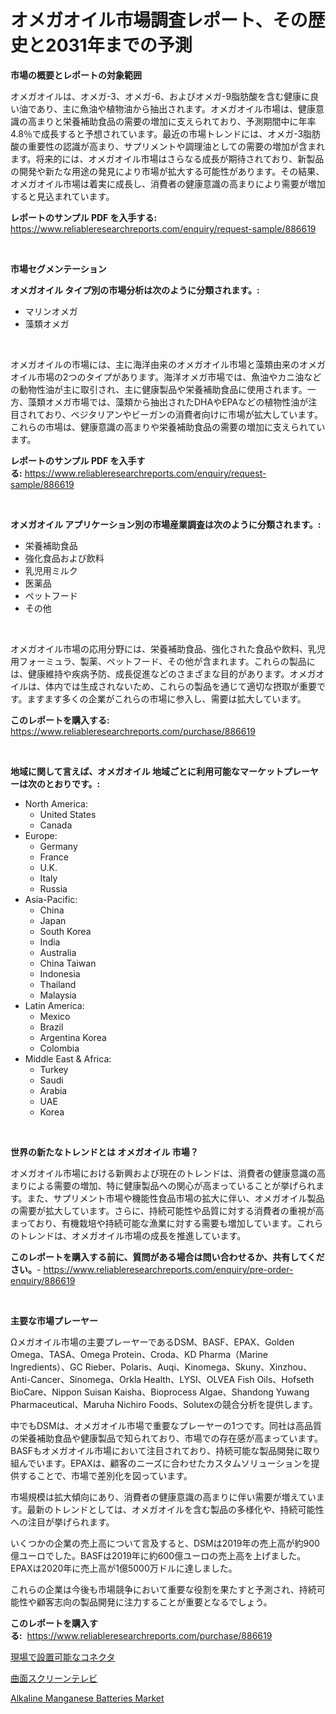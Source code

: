 <p><h1>オメガオイル市場調査レポート、その歴史と2031年までの予測</h1></p><p><strong>市場の概要とレポートの対象範囲</strong></p>
<p><p>オメガオイルは、オメガ-3、オメガ-6、およびオメガ-9脂肪酸を含む健康に良い油であり、主に魚油や植物油から抽出されます。オメガオイル市場は、健康意識の高まりと栄養補助食品の需要の増加に支えられており、予測期間中に年率4.8％で成長すると予想されています。最近の市場トレンドには、オメガ-3脂肪酸の重要性の認識が高まり、サプリメントや調理油としての需要の増加が含まれます。将来的には、オメガオイル市場はさらなる成長が期待されており、新製品の開発や新たな用途の発見により市場が拡大する可能性があります。その結果、オメガオイル市場は着実に成長し、消費者の健康意識の高まりにより需要が増加すると見込まれています。</p></p>
<p><strong>レポートのサンプル PDF を入手する:</strong> <a href="https://www.reliableresearchreports.com/enquiry/request-sample/886619">https://www.reliableresearchreports.com/enquiry/request-sample/886619</a></p>
<p>&nbsp;</p>
<p><strong>市場セグメンテーション</strong></p>
<p><strong>オメガオイル タイプ別の市場分析は次のように分類されます。:</strong></p>
<p><ul><li>マリンオメガ</li><li>藻類オメガ</li></ul></p>
<p>&nbsp;</p>
<p><p>オメガオイルの市場には、主に海洋由来のオメガオイル市場と藻類由来のオメガオイル市場の2つのタイプがあります。海洋オメガ市場では、魚油やカニ油などの動物性油が主に取引され、主に健康製品や栄養補助食品に使用されます。一方、藻類オメガ市場では、藻類から抽出されたDHAやEPAなどの植物性油が注目されており、ベジタリアンやビーガンの消費者向けに市場が拡大しています。これらの市場は、健康意識の高まりや栄養補助食品の需要の増加に支えられています。</p></p>
<p><strong>レポートのサンプル PDF を入手する:</strong>&nbsp;<a href="https://www.reliableresearchreports.com/enquiry/request-sample/886619">https://www.reliableresearchreports.com/enquiry/request-sample/886619</a></p>
<p>&nbsp;</p>
<p><strong> オメガオイル アプリケーション別の市場産業調査は次のように分類されます。:</strong></p>
<p><ul><li>栄養補助食品</li><li>強化食品および飲料</li><li>乳児用ミルク</li><li>医薬品</li><li>ペットフード</li><li>その他</li></ul></p>
<p>&nbsp;</p>
<p><p>オメガオイル市場の応用分野には、栄養補助食品、強化された食品や飲料、乳児用フォーミュラ、製薬、ペットフード、その他が含まれます。これらの製品には、健康維持や疾病予防、成長促進などのさまざまな目的があります。オメガオイルは、体内では生成されないため、これらの製品を通じて適切な摂取が重要です。ますます多くの企業がこれらの市場に参入し、需要は拡大しています。</p></p>
<p><strong>このレポートを購入する:</strong>&nbsp; <a href="https://www.reliableresearchreports.com/purchase/886619">https://www.reliableresearchreports.com/purchase/886619</a></p>
<p>&nbsp;</p>
<p><strong>地域に関して言えば、オメガオイル 地域ごとに利用可能なマーケットプレーヤーは次のとおりです。:</strong></p>
<p><ul>
    <li>
        North America:
        <ul>
            <li>United States</li>
            <li>Canada</li>
        </ul>
    </li>
    <li>
        Europe:
        <ul>
            <li>Germany</li>
            <li>France</li>
            <li>U.K.</li>
            <li>Italy</li>
            <li>Russia</li>
        </ul>
    </li>
    <li>
        Asia-Pacific:
        <ul>
            <li>China</li>
            <li>Japan</li>
            <li>South Korea</li>
            <li>India</li>
            <li>Australia</li>
            <li>China Taiwan</li>
            <li>Indonesia</li>
            <li>Thailand</li>
            <li>Malaysia</li>
        </ul>
    </li>
    <li>
        Latin America:
        <ul>
            <li>Mexico</li>
            <li>Brazil</li>
            <li>Argentina Korea</li>
            <li>Colombia</li>
        </ul>
    </li>
    <li>
        Middle East & Africa:
        <ul>
            <li>Turkey</li>
            <li>Saudi</li>
            <li>Arabia</li>
            <li>UAE</li>
            <li>Korea</li>
        </ul>
    </li>
    </ul></p>
<p>&nbsp;</p>
<p><strong>世界の新たなトレンドとは オメガオイル 市場？</strong></p>
<p><p>オメガオイル市場における新興および現在のトレンドは、消費者の健康意識の高まりによる需要の増加、特に健康製品への関心が高まっていることが挙げられます。また、サプリメント市場や機能性食品市場の拡大に伴い、オメガオイル製品の需要が拡大しています。さらに、持続可能性や品質に対する消費者の重視が高まっており、有機栽培や持続可能な漁業に対する需要も増加しています。これらのトレンドは、オメガオイル市場の成長を推進しています。</p></p>
<p><strong>このレポートを購入する前に、質問がある場合は問い合わせるか、共有してください。</strong>- <a href="https://www.reliableresearchreports.com/enquiry/pre-order-enquiry/886619">https://www.reliableresearchreports.com/enquiry/pre-order-enquiry/886619</a></p>
<p>&nbsp;</p>
<p><strong>主要な市場プレーヤー</strong></p>
<p><p>Ωメガオイル市場の主要プレーヤーであるDSM、BASF、EPAX、Golden Omega、TASA、Omega Protein、Croda、KD Pharma（Marine Ingredients）、GC Rieber、Polaris、Auqi、Kinomega、Skuny、Xinzhou、Anti-Cancer、Sinomega、Orkla Health、LYSI、OLVEA Fish Oils、Hofseth BioCare、Nippon Suisan Kaisha、Bioprocess Algae、Shandong Yuwang Pharmaceutical、Maruha Nichiro Foods、Solutexの競合分析を提供します。</p><p>中でもDSMは、オメガオイル市場で重要なプレーヤーの1つです。同社は高品質の栄養補助食品や健康製品で知られており、市場での存在感が高まっています。BASFもオメガオイル市場において注目されており、持続可能な製品開発に取り組んでいます。EPAXは、顧客のニーズに合わせたカスタムソリューションを提供することで、市場で差別化を図っています。</p><p>市場規模は拡大傾向にあり、消費者の健康意識の高まりに伴い需要が増えています。最新のトレンドとしては、オメガオイルを含む製品の多様化や、持続可能性への注目が挙げられます。</p><p>いくつかの企業の売上高について言及すると、DSMは2019年の売上高が約900億ユーロでした。BASFは2019年に約600億ユーロの売上高を上げました。EPAXは2020年に売上高が1億5000万ドルに達しました。</p><p>これらの企業は今後も市場競争において重要な役割を果たすと予測され、持続可能性や顧客志向の製品開発に注力することが重要となるでしょう。</p></p>
<p><strong>このレポートを購入する:</strong>&nbsp;&nbsp;<a href="https://www.reliableresearchreports.com/purchase/886619">https://www.reliableresearchreports.com/purchase/886619</a></p>
<p><p><a href="https://medium.com/@byroalenzuela76845/field-installable-connector-market%E3%81%AE%E5%88%86%E6%9E%90-%E3%82%B0%E3%83%AD%E3%83%BC%E3%83%90%E3%83%AB%E7%94%A3%E6%A5%AD%E3%81%AE%E5%B1%95%E6%9C%9B%E3%81%A8%E4%BA%88%E6%B8%AC-2024%E5%B9%B4%E3%81%8B%E3%82%892031%E5%B9%B4%E3%81%BE%E3%81%A7-dacbd3a8c944">現場で設置可能なコネクタ</a></p><p><a href="https://medium.com/@oliveyew35/%E6%B9%BE%E6%9B%B2%E3%81%97%E3%81%9F%E3%82%B9%E3%82%AF%E3%83%AA%E3%83%BC%E3%83%B3%E3%83%86%E3%83%AC%E3%83%93%E3%81%AE%E5%B8%82%E5%A0%B4%E8%AA%BF%E6%9F%BB%E3%83%AC%E3%83%9D%E3%83%BC%E3%83%88-%E3%81%9D%E3%81%AE%E6%AD%B4%E5%8F%B2%E3%81%A82031%E5%B9%B4%E3%81%BE%E3%81%A7%E3%81%AE%E4%BA%88%E6%B8%AC-7254372928e7">曲面スクリーンテレビ</a></p><p><a href="https://github.com/Alonsoolds3wq1d81czn8rbol/Market-Research-Report-List-1/blob/main/alkaline-manganese-batteries-market.md">Alkaline Manganese Batteries Market</a></p></p>